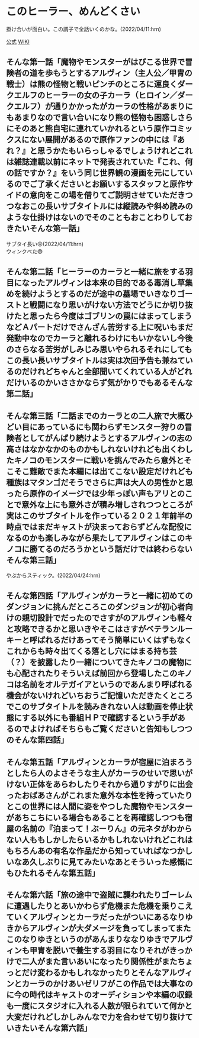 # このヒーラー、めんどくさい

掛け合いが面白い。この調子で全話いくのかな。(2022/04/11:hrn)  

[公式](https://kono-healer-anime.com/) 
[WIKI](https://ja.wikipedia.org/wiki/%E3%81%93%E3%81%AE%E3%83%92%E3%83%BC%E3%83%A9%E3%83%BC%E3%80%81%E3%82%81%E3%82%93%E3%81%A9%E3%81%8F%E3%81%95%E3%81%84) 

## そんな第一話「魔物やモンスターがはびこる世界で冒険者の道を歩もうとするアルヴィン（主人公／甲冑の戦士）は熊の怪物と戦いピンチのところに運良くダークエルフのヒーラーの女の子カーラ（ヒロイン／ダークエルフ）が通りかかったがカーラの性格があまりにもあまりなので言い合いになり熊の怪物も困惑しさらにそのあと熊自宅に連れていかれるという原作コミックスにない展開があるので原作ファンの中には『あれ？』と思うかたもいらっしゃるでしょうけれどこれは雑誌連載以前にネットで発表されていた『これ、何の話ですか？』をいう同じ世界観の漫画を元にしているのでご了承くださいとお願いするスタッフと原作サイドの意向をこの場を借りてご説明させていただきつつなおこの長いサブタイトルには縦読みや斜め読みのような仕掛けはないのでそのこともおことわりしておきたいそんな第一話」

サブタイ長い:astonished:(2022/04/11:hrn)  
ウィンクべた:smile:  

## そんな第二話「ヒーラーのカーラと一緒に旅をする羽目になったアルヴィンは本来の目的である毒消し草集めを続けようとするのだが途中の墓場でいきなりゴーストと戦闘になり思いがけない方法でどうにか切り抜けたと思ったら今度はゴブリンの罠にはまってしまうなどＡパートだけでさんざん苦労する上に呪いもまだ発動中なのでカーラと離れるわけにもいかないし今後のさらなる苦労がしみじみ思いやられるそれにしてもこの長い長いサブタイトルは実は次回予告も兼ねているのだけれどちゃんと全部聞いてくれている人がどれだけいるのかいささかならず気がかりでもあるそんな第二話」

## そんな第三話「二話までのカーラとの二人旅で大概ひどい目にあっているにも関わらずモンスター狩りの冒険者としてがんばり続けようとするアルヴィンの志の高さはなかなかのものかもしれないけれども出くわしたキノコのモンスターに戦いを挑んでみたら意外とそこそこ難敵でまた本編には出てこない設定だけれども種族はマタンゴだそうでさらに声は大人の男性かと思ったら原作のイメージでは少年っぽい声もアリとのことで意外な上にも意外さが積み増しされつつところが実はこのサブタイトルを作っている２０２１年前半の時点ではまだキャストが決まっておらずどんな配役になるのかも楽しみながら果たしてアルヴィンはこのキノコに勝てるのだろうかという話だけでは終わらないそんな第三話」

やぶからスティック。(2022/04/24:hrn)

## そんな第四話「アルヴィンがカーラと一緒に初めてのダンジョンに挑んだところこのダンジョンが初心者向けの親切設計でだったのでさすがのアルヴィンも軽々と攻略できるかと思いきやそこはさすがベテランルーキーと呼ばれるだけあってそう簡単にいくはずもなくこれからも時々出てくる落とし穴にはまる持ち芸（？）を披露したり一緒についてきたキノコの魔物にも心配されたりそういえば前回から登場したこのキノコは名前をオルテガイアというのであんまり呼ばれる機会がないけれどいちおうご記憶いただきたくところでこのサブタイトルを読みきれない人は動画を停止状態にする以外にも番組ＨＰで確認するという手があるのでよければそちらもご覧くださいと告知もしつつのそんな第四話」

## そんな第五話「アルヴィンとカーラが宿屋に泊まろうとしたら人のよさそうな主人がカーラのせいで思いがけない正体をあらわしたりそれから通りすがりに出会ったおばあさんがこれまた意外な本性を持っていたりとこの世界には人間に姿をやつした魔物やモンスターがあちこちにいる場合もあることを再確認しつつも宿屋の名前の『泊まって！ぶーりん』の元ネタがわからない人ももしかしたらいるかもしれないけれどこれはもちろんあの有名な作品だから知っていればなつかしいなあ久しぶりに見てみたいなあとそういった感慨にもひたれるそんな第五話」

## そんな第六話「旅の途中で盗賊に襲われたりゴーレムに遭遇したりとあいかわらず危機また危機を乗りこえていくアルヴィンとカーラだったがついにあるなりゆきからアルヴィンが大ダメージを負ってしまってまたこのなりゆきというのがあんまりななりゆきでアルヴィンも甲冑を脱いで養生する羽目になりそれがきっかけで二人がまた言いあいになったり関係性がまたちょっとだけ変わるかもしれなかったりとそんなアルヴィンとカーラのかけあいゼリフがこの作品では大事なのに今の時代はキャストのオーディションや本編の収録も一度にスタジオに入れる人数が限られていて何かと大変だけれどしかしみんなで力を合わせて切り抜けていきたいそんな第六話」
